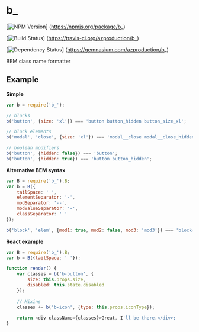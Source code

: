 # b_
[![NPM Version](https://badge.fury.io/js/b_.png)]
(https://npmjs.org/package/b_)

[![Build Status](https://travis-ci.org/azproduction/b_.png?branch=master)]
(https://travis-ci.org/azproduction/b_)

[![Dependency Status](https://gemnasium.com/azproduction/b_.png)]
(https://gemnasium.com/azproduction/b_)

BEM class name formatter

## Example

**Simple**

```js
var b = require('b_');

// blocks
b('button', {size: 'xl'}) === 'button button_hidden button_size_xl';

// block elements
b('modal', 'close', {size: 'xl'}) === 'modal__close modal__close_hidden modal__close_size_xl';

// boolean modifiers
b('button', {hidden: false}) === 'button';
b('button', {hidden: true}) === 'button button_hidden';
```

**Alternative BEM syntax**

```js
var B = require('b_').B;
var b = B({
    tailSpace: ' ',
    elementSeparator: '-',
    modSeparator: '--',
    modValueSeparator: '-',
    classSeparator: ' '
});

b('block', 'elem', {mod1: true, mod2: false, mod3: 'mod3'}) === 'block-elem block-elem--mod1 block-elem--mod3-mod3 ';
```

**React example**

```js
var B = require('b_').B;
var b = B({tailSpace: ' '});

function render() {
    var classes = b('b-button', {
        size: this.props.size,
        disabled: this.state.disabled
    });
    
    // Mixins
    classes += b('b-icon', {type: this.props.iconType});
    
    return <div className={classes}>Great, I'll be there.</div>;
}
```

